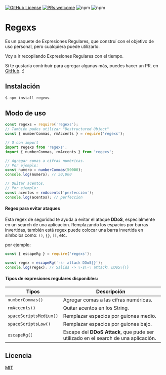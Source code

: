 [![GitHub License](https://img.shields.io/badge/license-MIT-blue.svg)](LICENSE)
[![PRs welcome](https://img.shields.io/badge/PRs-welcome-brightgreen.svg)]()
![npm](https://img.shields.io/npm/v/regexs)
![npm](https://img.shields.io/npm/dm/regexs)

# Regexs

Es un paquete de Expresiones Regulares, que construí con el objetivo de uso personal, pero cualquiera puede utilizarlo.

Voy a ir recopilando Expresiones Regulares con el tiempo.

Si te gustaría contribuir para agregar algunas más, puedes hacer un PR. en [GitHub](https://github.com/Franqsanz/regexs). :)

## Instalación

```sh
$ npm install regexs
```

## Modo de uso

```js
const regexs = require('regexs');
// También pudes utilizar "Destructured Object"
const { numberCommas, rmAccents } = require('regexs');

// O con import
import regexs from 'regexs';
import { numberCommas, rmAccents } from 'regexs';

// Agregar comas a cifras numéricas.
// Por ejemplo:
const numero = numberCommas(50000);
console.log(numero); // 50,000

// Quitar acentos.
// Por ejemplo:
const acentos = rmAccents('perfección');
console.log(acentos); // perfeccion
```

#### Regex para evitar ataques

Esta regex de seguridad te ayuda a evitar el ataque **DDoS**, especialmente en un search de una aplicación.
Remplazando los espacios por barras invertidas, también está regex puede colocar una barra invertida en símbolos como: `()`, `{}`, `[]`, etc.

por ejemplo:

```js
const { escapeRg } = require('regexs');

const regex = escapeRg('-s- attack DDoS{}');
console.log(regex); // Salida -> \-s\-\ attack\ DDoS\{\}
```

#### Tipos de expresiones regulares disponibles:

| Tipos                  | Descripción                                                                        |
| ---------------------- | ---------------------------------------------------------------------------------- |
| `numberCommas()`       | Agregar comas a las cifras numéricas.                                              |
| `rmAccents()`          | Quitar acentos en los String.                                                      |
| `spaceScriptsMedium()` | Remplazar espacios por guiones medio.                                              |
| `spaceScriptsLow()`    | Remplazar espacios por guiones bajo.                                               |
| `escapeRg()`           | Escape del **DDoS Attack**, que pude ser utilizado en el search de una aplicación. |

## Licencia

[MIT](LICENSE)
